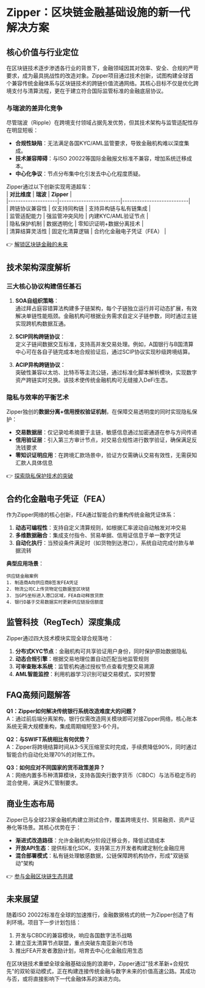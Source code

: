 # Zipper：区块链金融基础设施的新一代解决方案  

## 核心价值与行业定位  
在区块链技术逐步渗透各行业的背景下，金融领域因其对效率、安全、合规的严苛要求，成为最具挑战性的改造对象。Zipper项目通过技术创新，试图构建全球首个兼容传统金融体系与区块链技术的跨链价值流通网络。其核心目标不仅是优化跨境支付与清算流程，更在于建立符合国际监管标准的金融底层协议。  

### 与瑞波的差异化竞争  
尽管瑞波（Ripple）在跨境支付领域占据先发优势，但其技术架构与监管适配性存在明显短板：  
- **合规性缺陷**：无法满足各国KYC/AML监管要求，导致金融机构难以深度集成。  
- **技术兼容障碍**：与ISO 20022等国际金融报文标准不兼容，增加系统迁移成本。  
- **中心化争议**：节点分布集中化引发去中心化程度质疑。  

Zipper通过以下创新实现弯道超车：  
| **对比维度**       | **瑞波**                | **Zipper**                |  
|--------------------|-------------------------|---------------------------|  
| 跨链协议兼容性     | 仅支持同构链            | 支持异构链与私有链集成     |  
| 监管适配能力       | 强监管冲突风险          | 内建KYC/AML验证节点        |  
| 隐私保护机制       | 数据透明化              | 零知识证明+数据分离技术    |  
| 清算结算灵活性     | 固定化清算逻辑          | 合约化金融电子凭证（FEA）  |  

👉 [解锁区块链金融的未来](https://bit.ly/okx_welcome)  

## 技术架构深度解析  
### 三大核心协议构建信任基石  
1. **SOA自组织策略**：  
通过拜占庭容错算法构建多子链架构，每个子链独立运行并可动态扩展，有效解决单链性能瓶颈。金融机构可根据业务需求自定义子链参数，同时通过主链实现跨机构数据互通。  

2. **SCIP同构跨链协议**：  
定义子链间数据交互标准，支持高并发交易处理。例如，A国银行与B国清算中心可在各自子链完成本地合规验证后，通过SCIP协议实现秒级跨境结算。  

3. **ACIP异构跨链协议**：  
突破性兼容以太坊、比特币等主流公链，通过标准化脚本解析模块，实现数字资产跨链实时兑换。该技术使传统金融机构可无缝接入DeFi生态。  

### 隐私与效率的平衡艺术  
Zipper独创的**数据分离+信用授权验证机制**，在保障交易透明度的同时实现隐私保护：  
- **交易数据层**：仅记录哈希摘要于主链，敏感信息通过加密通道在参与方间传递  
- **信用验证层**：引入第三方审计节点，对交易合规性进行数学验证，确保满足反洗钱要求  
- **零知识证明应用**：在跨境汇款场景中，验证方仅需确认交易有效性，无需获知汇款人具体信息  

👉 [探索隐私保护技术的突破](https://bit.ly/okx_welcome)  

## 合约化金融电子凭证（FEA）  
作为Zipper网络的核心创新，FEA通过智能合约重构传统金融凭证体系：  
1. **动态可编程性**：支持自定义清算规则，如根据汇率波动自动触发对冲交易  
2. **多维数据融合**：集成支付指令、贸易单据、信用证信息于单一数字凭证  
3. **自动化执行**：当预设条件满足时（如货物到达港口），系统自动完成付款与单据流转  

**典型应用场景**：  
```plaintext
供应链金融案例  
1. 制造商A向供应商B签发FEA凭证  
2. 物流公司C上传货物定位数据至区块链  
3. 当GPS坐标进入港口区域，FEA自动释放货款  
4. 银行D基于交易数据实时更新供应链授信额度  
```  

## 监管科技（RegTech）深度集成  
Zipper通过四大技术模块实现全球合规落地：  
1. **分布式KYC节点**：金融机构可共享验证用户身份，同时保护原始数据隐私  
2. **动态合规引擎**：根据交易地理位置自动匹配当地监管规则  
3. **可审查账本系统**：监管机构通过授权节点查看完整交易溯源  
4. **AML智能监控**：利用机器学习识别可疑交易模式，实时预警  

## FAQ高频问题解答  
**Q1：Zipper如何解决传统银行系统改造难度大的问题？**  
A：通过前后端分离架构，银行仅需改造网关模块即可对接Zipper网络，核心账本系统无需大规模重构，集成周期缩短至3-6个月。  

**Q2：与SWIFT系统相比有何优势？**  
A：Zipper将跨境结算时间从3-5天压缩至实时完成，手续费降低90%，同时通过智能合约自动化处理70%的对账工作。  

**Q3：如何应对不同国家的货币政策差异？**  
A：网络内置多币种清算模块，支持各国央行数字货币（CBDC）与法币稳定币的混合使用，满足外汇管制要求。  

## 商业生态布局  
Zipper已与全球23家金融机构建立测试合作，覆盖跨境支付、贸易融资、资产证券化等场景。其核心优势在于：  
- **渐进式改造路径**：允许金融机构分阶段迁移业务，降低试错成本  
- **开放API生态**：提供标准化SDK，支持第三方开发者构建定制化金融应用  
- **混合部署模式**：私有链处理敏感数据，公链保障跨机构协作，形成"双链驱动"架构  

👉 [参与金融区块链生态共建](https://bit.ly/okx_welcome)  

## 未来展望  
随着ISO 20022标准在全球的加速推行，金融数据格式的统一为Zipper创造了有利环境。项目下一步计划包括：  
1. 开发与CBDC的兼容模块，响应各国数字法币战略  
2. 建立亚太清算节点联盟，重点突破东南亚新兴市场  
3. 推出FEA开发者激励计划，培育去中心化金融应用生态  

在区块链技术重塑全球金融基础设施的浪潮中，Zipper通过"技术革新+合规优先"的双轮驱动模式，正在构建连接传统金融与数字未来的价值高速公路。其成功与否，或将直接影响下一代金融体系的演进方向。